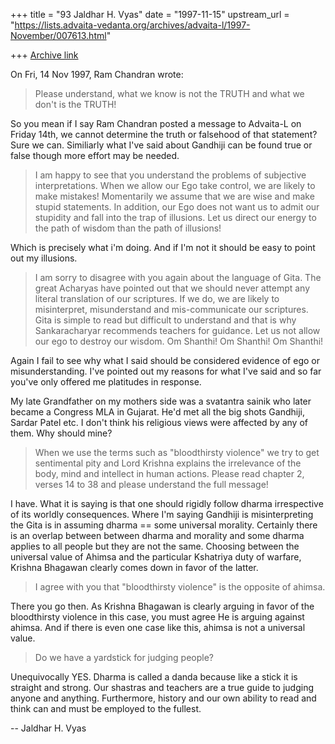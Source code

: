 +++
title = "93 Jaldhar H. Vyas"
date = "1997-11-15"
upstream_url = "https://lists.advaita-vedanta.org/archives/advaita-l/1997-November/007613.html"

+++
[Archive link](https://lists.advaita-vedanta.org/archives/advaita-l/1997-November/007613.html)

On Fri, 14 Nov 1997, Ram Chandran wrote:

>  Please understand, what we know is not the TRUTH and what we don't is
> the TRUTH!
>

So you mean if I say Ram Chandran posted a message to Advaita-L on Friday
14th, we cannot determine the truth or falsehood of that statement?  Sure
we can.  Similiarly what I've said about Gandhiji can be found true or
false though more effort may be needed.

> I am happy to see that you understand the problems of subjective
> interpretations.  When we allow our Ego take control, we are likely to
> make mistakes!  Momentarily we assume that we are wise and make stupid
> statements.  In addition, our Ego does not want us to admit our
> stupidity and fall into the trap of illusions.  Let us direct our energy
> to the path of wisdom than the path of illusions!
>

Which is precisely what i'm doing.  And if I'm not it should be easy to
point out my illusions.

> I am sorry to disagree with you again about the language of Gita.  The
> great Acharyas have pointed out that we should never attempt any literal
> translation of our scriptures. If we do, we are likely to  misinterpret,
> misunderstand  and mis-communicate our scriptures. Gita is simple to
> read but difficult to understand and that is why Sankaracharyar
> recommends teachers for guidance.  Let us not allow our ego to destroy
> our wisdom.  Om Shanthi!  Om Shanthi!  Om Shanthi!
>

Again I fail to see why what I said should be considered evidence of ego
or misunderstanding.  I've pointed out my reasons for what I've said and
so far you've only offered me platitudes in response.

My late Grandfather on my mothers side was a svatantra sainik who later
became a Congress MLA in Gujarat.  He'd met all the big shots Gandhiji,
Sardar Patel etc.  I don't think his religious views were affected by any
of them.  Why should mine?

> When we use the terms such as "bloodthirsty violence" we try to get
> sentimental pity and Lord Krishna explains the irrelevance of the body,
> mind and intellect in human actions.  Please read chapter 2, verses 14
> to 38 and please  understand the full message!

I have.  What it is saying is that one should rigidly follow dharma
irrespective of its worldly consequences.  Where I'm saying Gandhiji is
misinterpreting the Gita is in assuming dharma == some universal morality.
Certainly there is an overlap between between dharma and morality and
some dharma applies to all people but they are not the same.  Choosing
between the universal value of Ahimsa and the particular Kshatriya duty of
warfare, Krishna Bhagawan clearly comes down in favor of the latter.

>   I agree with you that "bloodthirsty violence" is the opposite of
> ahimsa.

There you go then.  As Krishna Bhagawan is clearly arguing in favor of the
bloodthirsty violence in this case, you must agree He is arguing against
ahimsa.  And if there is even one case like this, ahimsa is not a
universal value.

> Do we have a yardstick for judging people?

Unequivocally YES.  Dharma is called a danda because like a stick it is
straight and strong.  Our shastras and teachers are a true guide to
judging anyone and anything.  Furthermore, history and our own ability
to read and think can and must be employed to the fullest.

--
Jaldhar H. Vyas <jaldhar at braincells.com>

